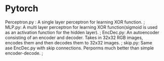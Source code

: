 # Pytorch

Perceptron.py : A single layer perceptron for learning XOR function. ;
MLP.py: A multi layer perceptron for learning XOR function(sigmoid is used as an activation function for the hidden layer). ;
EncDec.py: An autoencoder consisting of an encoder and decoder. Takes in 32x32 RGB images, encodes them and then decodes them to 32x32 images.
; skip.py: Same ase EncDec.py with skip connections. Perporms much better than simple encoder-decode. ; 
